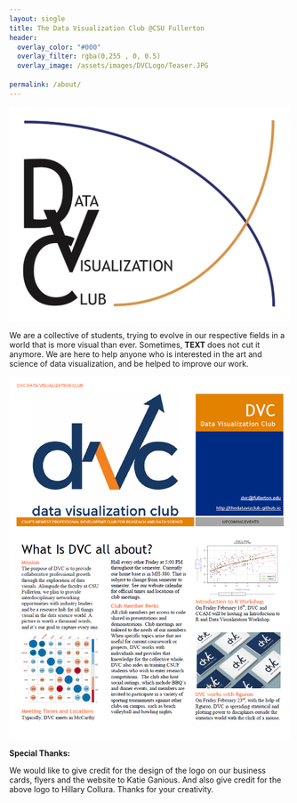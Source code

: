 ```yaml
---
layout: single
title: The Data Visualization Club @CSU Fullerton
header:
  overlay_color: "#000"
  overlay_filter: rgba(0,255 , 0, 0.5)
  overlay_image: /assets/images/DVCLogo/Teaser.JPG

permalink: /about/
---
```


![](/assets/images/DVCLogo/DVCLogo.jpg)

We are a collective of students, trying to evolve in our respective fields in 
a world that is more visual than ever. Sometimes, **TEXT** does not cut it anymore. We 
are here to help anyone who is interested in the art and science of data visualization, 
and be helped to improve our work. 

![About](/assets/Flyers/AboutDVC.png)


**Special Thanks:**

We would like to give credit for the design of the logo on our business cards, flyers and 
the website to Katie Ganious. And also give credit for the above logo to Hillary Collura. 
Thanks for your creativity. 
